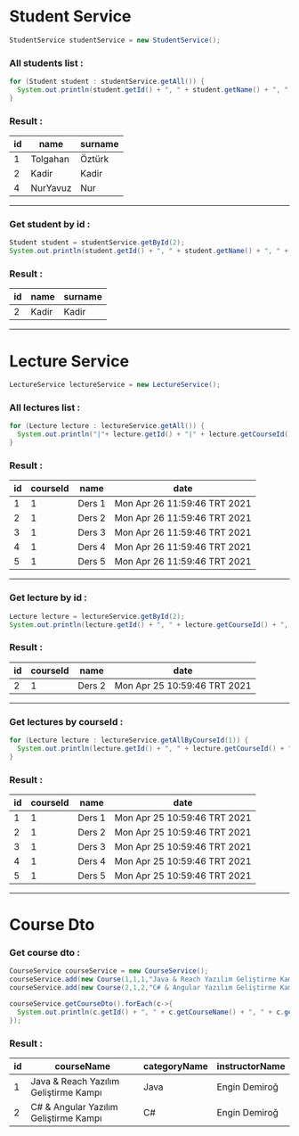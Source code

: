 # Student Service
```Java
StudentService studentService = new StudentService();
```
### All students list : 
```Java
for (Student student : studentService.getAll()) {
  System.out.println(student.getId() + ", " + student.getName() + ", " + student.getSurname());
} 
```
### Result : 
|id|name|surname|
|---|---|---|
|1|Tolgahan|Öztürk|
|2|Kadir|Kadir|
|4|NurYavuz|Nur|

* * *

### Get student by id : 
```Java
Student student = studentService.getById(2);
System.out.println(student.getId() + ", " + student.getName() + ", " + student.getSurname());
```
### Result : 
|id|name|surname|
|---|---|---|
|2|Kadir|Kadir|

* * *

# Lecture Service
```Java
LectureService lectureService = new LectureService();
```
### All lectures list : 
```Java
for (Lecture lecture : lectureService.getAll()) {
  System.out.println("|"+ lecture.getId() + "|" + lecture.getCourseId() + "|" + lecture.getName() + "|" + lecture.getDate() + "|");
}
```
### Result : 
|id|courseId|name|date|
|---|---|---|---|
|1|1|Ders 1|Mon Apr 26 11:59:46 TRT 2021|
|2|1|Ders 2|Mon Apr 26 11:59:46 TRT 2021|
|3|1|Ders 3|Mon Apr 26 11:59:46 TRT 2021|
|4|1|Ders 4|Mon Apr 26 11:59:46 TRT 2021|
|5|1|Ders 5|Mon Apr 26 11:59:46 TRT 2021|

* * *

### Get lecture by id : 
```Java
Lecture lecture = lectureService.getById(2);
System.out.println(lecture.getId() + ", " + lecture.getCourseId() + ", " + lecture.getName() + ", " + lecture.getDate());
```
### Result : 
|id|courseId|name|date|
|---|---|---|---|
|2|1|Ders 2|Mon Apr 25 10:59:46 TRT 2021|

* * * 

### Get lectures by courseId : 
```Java
for (Lecture lecture : lectureService.getAllByCourseId(1)) {
  System.out.println(lecture.getId() + ", " + lecture.getCourseId() + ", " + lecture.getName() + ", " + lecture.getDate());
}
```
### Result :
|id|courseId|name|date|
|---|---|---|---|
|1|1|Ders 1|Mon Apr 25 10:59:46 TRT 2021|
|2|1|Ders 2|Mon Apr 25 10:59:46 TRT 2021|
|3|1|Ders 3|Mon Apr 25 10:59:46 TRT 2021|
|4|1|Ders 4|Mon Apr 25 10:59:46 TRT 2021|
|5|1|Ders 5|Mon Apr 25 10:59:46 TRT 2021|

* * *

# Course Dto

### Get course dto : 
```Java
CourseService courseService = new CourseService();
courseService.add(new Course(1,1,1,"Java & Reach Yazılım Geliştirme Kampı","","",0,new Date(), new Date()));
courseService.add(new Course(2,1,2,"C# & Angular Yazılım Geliştirme Kampı","","",0,new Date(), new Date()));

courseService.getCourseDto().forEach(c->{
  System.out.println(c.getId() + ", " + c.getCourseName() + ", " + c.getCategoryName() + ", " + c.getInstructorName());
});
```

### Result : 
|id|courseName|categoryName|instructorName|
|---|---|---|---|
|1|Java & Reach Yazılım Geliştirme Kampı|Java|Engin Demiroğ|
|2|C# & Angular Yazılım Geliştirme Kampı|C#|Engin Demiroğ|
